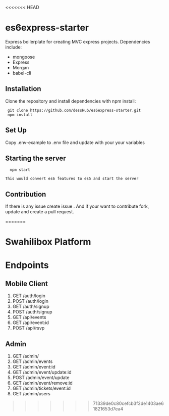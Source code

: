 <<<<<<< HEAD
# es6express-starter

Express boilerplate for creating MVC express projects.
Dependencies include: 
  * mongoose
  * Express
  * Morgan
  * babel-cli
  
  ## Installation
  
  Clone the repository and install dependencies with npm install:
  
     git clone https://github.com/dessHub/es6express-starter.git
     npm install
     
 ## Set Up
 
  Copy .env-example to .env file and update with your your variables
  
## Starting the server

      npm start
    
    This would convert es6 features to es5 and start the server
    
## Contribution 

   If there is any issue create issue . 
   And if your want to contribute fork, update and create a pull request.
    
=======
# Swahilibox Platform


# Endpoints

## Mobile Client

   1. GET  /auth/login
   2. POST /auth/login
   3. GET  /auth/signup
   4. POST /auth/signup
   5. GET  /api/events
   6. GET  /api/event:id
   7. POST /api/rsvp

## Admin 

   1. GET /admin/
   2. GET /admin/events
   3. GET /admin/event:id
   4. GET /admin/event/update:id
   5. POST /admin/event/update
   6. GET  /admin/event/remove:id
   6. GET /admin/tickets/event:id
   7. GET /admin/users


>>>>>>> 71339de0c80cefcb3f3de1403ae61821653d7ea4
